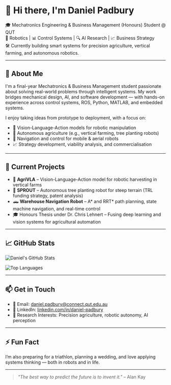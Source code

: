 # 👋 Hi there, I'm Daniel Padbury

🎓 Mechatronics Engineering & Business Management (Honours) Student @ QUT  
🤖 Robotics | 📊 Control Systems | 🔍 AI Research | 📈 Business Strategy  
🛠 Currently building smart systems for precision agriculture, vertical farming, and autonomous robotics.

---

## 🚀 About Me

I'm a final-year Mechatronics & Business Management student passionate about solving real-world problems through intelligent systems. My work bridges mechanical design, AI, and software development — with hands-on experience across control systems, ROS, Python, MATLAB, and embedded systems.

I enjoy taking ideas from prototype to deployment, with a focus on:

- 🧠 Vision-Language-Action models for robotic manipulation
- 🌱 Autonomous agriculture (e.g., vertical farming, tree planting robots)
- 🧭 Navigation and control for mobile & aerial robots
- 📈 Strategy development, viability analysis, and commercialisation

---

## 🧩 Current Projects

- 🌿 **AgriVLA** – Vision-Language-Action model for robotic harvesting in vertical farms  
- 🌳 **SPROUT** – Autonomous tree planting robot for steep terrain (TRL funding strategy, patent analysis)  
- 🛻 **Warehouse Navigation Robot** – A* and RRT* path planning, state machine navigation, and real-time control  
- 🎓 Honours Thesis under Dr. Chris Lehnert – Fusing deep learning and vision systems for agricultural automation

---

## 📈 GitHub Stats

![Daniel's GitHub Stats](https://github-readme-stats.vercel.app/api?username=d-pad25&show_icons=true&theme=tokyonight&count_private=true)

![Top Languages](https://github-readme-stats.vercel.app/api/top-langs/?username=d-pad25&layout=compact&theme=tokyonight)

---

## 📫 Get in Touch

- 📧 Email: [daniel.padbury@connect.qut.edu.au](mailto:daniel.padbury@connect.qut.edu.au)  
- 💼 LinkedIn: [linkedin.com/in/daniel-padbury](https://www.linkedin.com/in/daniel-padbury/)  
- 🌱 Research Interests: Precision agriculture, robotic autonomy, AI perception

---

## ⚡ Fun Fact

I’m also preparing for a triathlon, planning a wedding, and love applying systems thinking — both in robots and in life.

---

> _"The best way to predict the future is to invent it."_ – Alan Kay
